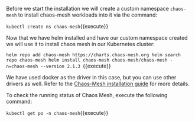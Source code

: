 Before we start the installation we will create a custom namespace `chaos-mesh` to install chaos-mesh workloads into it via the command:

`kubectl create ns chaos-mesh`{{execute}}

Now that we have helm installed and have our custom namespace created we will use it to install chaos mesh in our Kubernetes cluster:

`helm repo add chaos-mesh https://charts.chaos-mesh.org
helm search repo chaos-mesh
helm install chaos-mesh chaos-mesh/chaos-mesh -n=chaos-mesh --version 2.1.3
`{{execute}}

We have used docker as the driver in this case, but you can use other drivers as well. Refer to the [Chaos-Mesh installation guide](https://chaos-mesh.org/docs/production-installation-using-helm/) for more details.

To check the running status of Chaos Mesh, execute the following command:

`kubectl get po -n chaos-mesh`{{execute}}